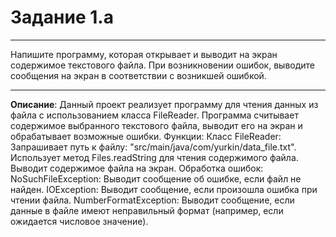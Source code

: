 # Задание 1.a
***
Напишите программу, которая открывает и выводит на экран содержимое текстового файла.
При возникновении ошибок, выводите сообщения на экран в соответствии с возникшей ошибкой.
***

**Описание**: Данный проект реализует программу для чтения данных из файла с использованием класса FileReader. Программа считывает содержимое выбранного текстового файла, выводит его на экран и обрабатывает возможные ошибки.
Функции:
Класс FileReader:
    Запрашивает путь к файлу: "src/main/java/com/yurkin/data_file.txt".
    Использует метод Files.readString для чтения содержимого файла.
    Выводит содержимое файла на экран.
Обработка ошибок:
    NoSuchFileException: Выводит сообщение об ошибке, если файл не найден.
    IOException: Выводит сообщение, если произошла ошибка при чтении файла.
    NumberFormatException: Выводит сообщение, если данные в файле имеют неправильный формат (например, если ожидается числовое значение).